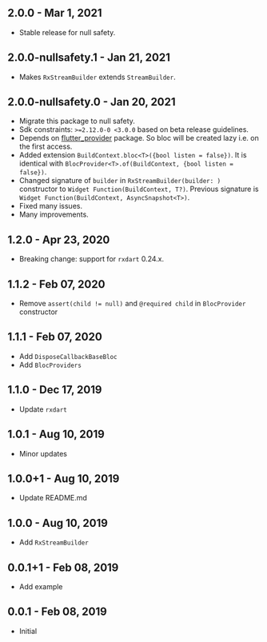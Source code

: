 ## 2.0.0 - Mar 1, 2021

-   Stable release for null safety.

## 2.0.0-nullsafety.1 - Jan 21, 2021

-   Makes `RxStreamBuilder` extends `StreamBuilder`.

## 2.0.0-nullsafety.0 - Jan 20, 2021

-   Migrate this package to null safety.
-   Sdk constraints: `>=2.12.0-0 <3.0.0` based on beta release guidelines.
-   Depends on [flutter_provider](https://pub.dev/packages/flutter_provider/versions/2.0.0-nullsafety.0) package.
    So bloc will be created lazy i.e. on the first access.
-   Added extension `BuildContext.bloc<T>({bool listen = false})`. It is identical with `BlocProvider<T>.of(BuildContext, {bool listen = false})`.
-   Changed signature of `builder` in `RxStreamBuilder(builder: )` constructor to `Widget Function(BuildContext, T?)`.
    Previous signature is `Widget Function(BuildContext, AsyncSnapshot<T>)`.
-   Fixed many issues.
-   Many improvements.

## 1.2.0 - Apr 23, 2020

*   Breaking change: support for `rxdart` 0.24.x.

## 1.1.2 - Feb 07, 2020

*   Remove `assert(child != null)` and `@required child` in `BlocProvider` constructor 

## 1.1.1 - Feb 07, 2020

*   Add `DisposeCallbackBaseBloc`
*   Add `BlocProviders`

## 1.1.0 - Dec 17, 2019

*   Update `rxdart`

## 1.0.1 - Aug 10, 2019

*   Minor updates

## 1.0.0+1 - Aug 10, 2019

*   Update README.md

## 1.0.0 - Aug 10, 2019

*   Add `RxStreamBuilder`

## 0.0.1+1 - Feb 08, 2019

*   Add example

## 0.0.1 - Feb 08, 2019

*   Initial
